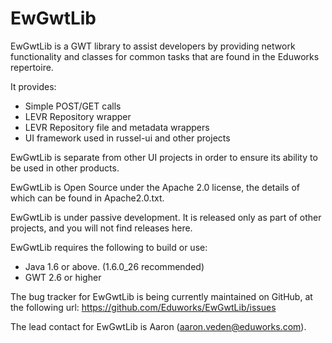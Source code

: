 EwGwtLib
===============

EwGwtLib is a GWT library to assist developers by providing network functionality and classes for common tasks that are found in the Eduworks repertoire.

It provides:

* Simple POST/GET calls
* LEVR Repository wrapper
* LEVR Repository file and metadata wrappers
* UI framework used in russel-ui and other projects

EwGwtLib is separate from other UI projects in order to ensure its ability to be used in other products.

EwGwtLib is Open Source under the Apache 2.0 license, the details of which can be found in Apache2.0.txt.

EwGwtLib is under passive development. It is released only as part of other projects, and you will not find releases here.

EwGwtLib requires the following to build or use:
* Java 1.6 or above. (1.6.0_26 recommended)
* GWT 2.6 or higher
  
The bug tracker for EwGwtLib is being currently maintained on GitHub, at the following url: https://github.com/Eduworks/EwGwtLib/issues

The lead contact for EwGwtLib is Aaron (aaron.veden@eduworks.com).

